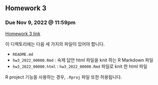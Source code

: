 ## Homework 3

### Due Nov 9, 2022 @ 11:59pm

[Homework 3 link](https://syeeun.github.io/326_212-2022fall/hw/hw3.html)

이 디렉토리에는 다음 세 가지의 파일이 있어야 합니다.

- `README.md`
- `hw3_2022_00000.Rmd` : 숙제 답안 html 파일을 knit 하는 R Markdown 파일
- `hw3_2022_00000.html` : `hw3_2022_00000.Rmd` 파일로 knit 한 html 파일

R project 기능을 사용하는 경우, `.Rproj` 파일 또한 허용됩니다.
